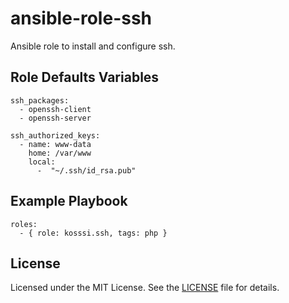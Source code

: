 # ansible-role-ssh

Ansible role to install and configure ssh.

## Role Defaults Variables

    ssh_packages:
      - openssh-client
      - openssh-server

    ssh_authorized_keys:
      - name: www-data
        home: /var/www
        local:
          -  "~/.ssh/id_rsa.pub"

## Example Playbook

    roles:
      - { role: kosssi.ssh, tags: php }

## License

Licensed under the MIT License. See the [LICENSE](LICENSE) file for details.

